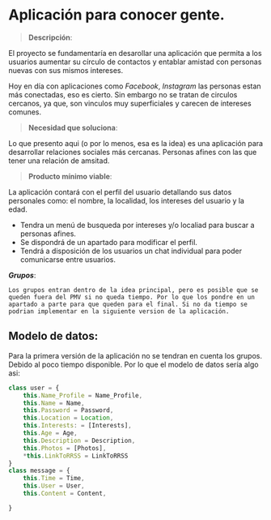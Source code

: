 # **Aplicación para conocer gente.**

>**Descripción**:

El proyecto se fundamentaría en desarollar una aplicación que permita a los usuarios aumentar su círculo de contactos y entablar amistad con personas nuevas con sus mismos intereses.

Hoy en día con aplicaciones como _Facebook_, _Instagram_ las personas estan más conectadas, eso es cierto. Sin embargo no se tratan de circulos cercanos, ya que, son vinculos muy superficiales y carecen de intereses comunes. 

>**Necesidad que soluciona**:

Lo que presento aqui (o por lo menos, esa es la idea) es una aplicación para desarrollar relaciones sociales más cercanas. Personas afines con las que tener una relación de amsitad.

>**Producto mínimo viable**:

La aplicación contará con el perfil del usuario detallando sus datos personales como: el nombre, la localidad, los intereses del usuario y la edad. 
* Tendra un menú de busqueda por intereses y/o localiad para buscar a personas afines.
* Se dispondrá de un apartado para modificar el perfil.
* Tendrá a disposición de los usuarios un chat individual para poder comunicarse entre usuarios.

 ***Grupos***:

    Los grupos entran dentro de la idea principal, pero es posible que se queden fuera del PMV si no queda tiempo. Por lo que los pondre en un apartado a parte para que queden para el final. Si no da tiempo se podrian implementar en la siguiente version de la aplicación.

## Modelo de datos:

Para la primera versión de la aplicación no se tendran en cuenta los grupos. Debido al poco tiempo disponible. Por lo que el modelo de datos sería algo asi:

```javascript
class user = {
    this.Name_Profile = Name_Profile,
    this.Name = Name,
    this.Password = Password,
    this.Location = Location,
    this.Interests: = [Interests],
    this.Age = Age,
    this.Description = Description,
    this.Photos = [Photos],
    *this.LinkToRRSS = LinkToRRSS
}
class message = {
    this.Time = Time,
    this.User = User,
    this.Content = Content,

}
```